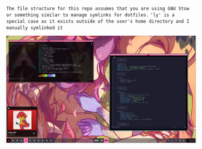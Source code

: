 `The file structure for this repo assumes that you are using GNU Stow or something similar to manage symlinks for dotfiles.`
`'ly' is a special case as it exists outside of the user's home directory and I manually symlinked it`

![](https://github.com/nik0-dev/dotfiles/blob/main/docs/preview.png)
